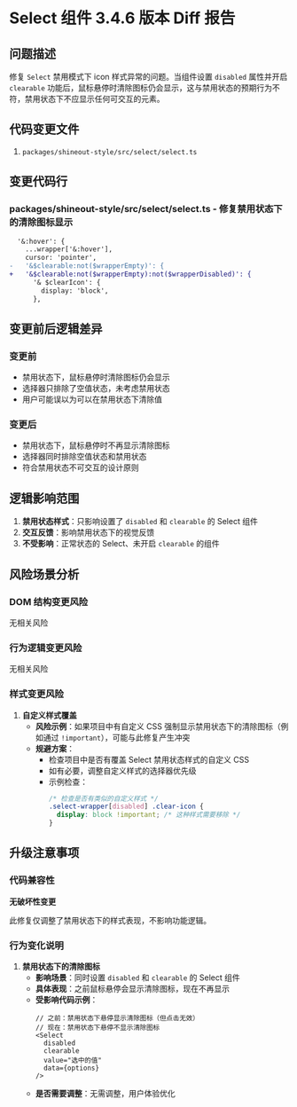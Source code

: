 # Select 组件 3.4.6 版本 Diff 报告

## 问题描述

修复 `Select` 禁用模式下 icon 样式异常的问题。当组件设置 `disabled` 属性并开启 `clearable` 功能后，鼠标悬停时清除图标仍会显示，这与禁用状态的预期行为不符，禁用状态下不应显示任何可交互的元素。

## 代码变更文件

1. `packages/shineout-style/src/select/select.ts`

## 变更代码行

### packages/shineout-style/src/select/select.ts - 修复禁用状态下的清除图标显示
```diff
  '&:hover': {
    ...wrapper['&:hover'],
    cursor: 'pointer',
-   '&$clearable:not($wrapperEmpty)': {
+   '&$clearable:not($wrapperEmpty):not($wrapperDisabled)': {
      '& $clearIcon': {
        display: 'block',
      },
```

## 变更前后逻辑差异

### 变更前
- 禁用状态下，鼠标悬停时清除图标仍会显示
- 选择器只排除了空值状态，未考虑禁用状态
- 用户可能误以为可以在禁用状态下清除值

### 变更后
- 禁用状态下，鼠标悬停时不再显示清除图标
- 选择器同时排除空值状态和禁用状态
- 符合禁用状态不可交互的设计原则

## 逻辑影响范围

1. **禁用状态样式**：只影响设置了 `disabled` 和 `clearable` 的 Select 组件
2. **交互反馈**：影响禁用状态下的视觉反馈
3. **不受影响**：正常状态的 Select、未开启 `clearable` 的组件

## 风险场景分析

### DOM 结构变更风险

无相关风险

### 行为逻辑变更风险

无相关风险

### 样式变更风险

1. **自定义样式覆盖**
   - **风险示例**：如果项目中有自定义 CSS 强制显示禁用状态下的清除图标（例如通过 `!important`），可能与此修复产生冲突
   - **规避方案**：
     - 检查项目中是否有覆盖 Select 禁用状态样式的自定义 CSS
     - 如有必要，调整自定义样式的选择器优先级
     - 示例检查：
       ```css
       /* 检查是否有类似的自定义样式 */
       .select-wrapper[disabled] .clear-icon {
         display: block !important; /* 这种样式需要移除 */
       }
       ```

## 升级注意事项

### 代码兼容性

**无破坏性变更**

此修复仅调整了禁用状态下的样式表现，不影响功能逻辑。

### 行为变化说明

1. **禁用状态下的清除图标**
   - **影响场景**：同时设置 `disabled` 和 `clearable` 的 Select 组件
   - **具体表现**：之前鼠标悬停会显示清除图标，现在不再显示
   - **受影响代码示例**：
     ```tsx
     // 之前：禁用状态下悬停显示清除图标（但点击无效）
     // 现在：禁用状态下悬停不显示清除图标
     <Select 
       disabled
       clearable
       value="选中的值"
       data={options}
     />
     ```
   - **是否需要调整**：无需调整，用户体验优化